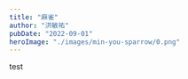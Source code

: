 ```yaml
---
title: "麻雀"
author: "洪敏祐"
pubDate: "2022-09-01"
heroImage: "./images/min-you-sparrow/0.png"
---
```


test